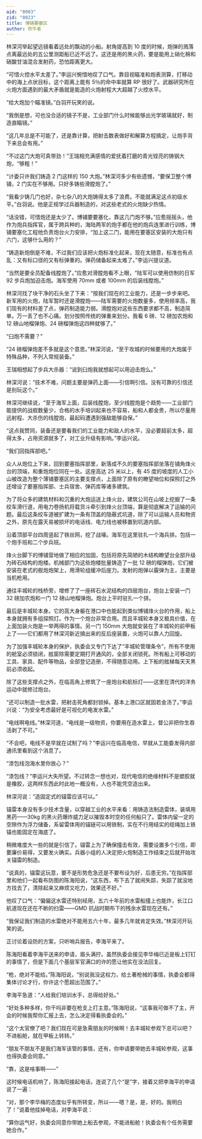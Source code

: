 ```yaml
---
aid: "0003"
zid: "0023"
title: 博铺要塞区
author: 吹牛者
---
```


林深河举起望远镜看着远处的飘动的小船。射角提高到 10 度的时候，炮弹的溅落点离最远处的五公里测距船已近不远了。这还是用的黑火药，要是能用上硝化棉和硝酸甘油混合发射药，恐怕距离更大。

“可惜火控水平太差了。”李运兴惋惜地叹了口气。靠目视瞄准和炮表测算，打移动中的海上点状目标，这个距离上能有 5％的命中率就算 RP 很好了。武器研究所在火炮方面遇到的最大矛盾就是能造的火炮射程大大超越了火控水平。

“给大炮加个瞄准镜。”白羽开玩笑的说。

“我倒是想，可也没合适的镜子不是，工业部门什么时候能够出光学玻璃就好，制造直瞄镜。”

“这几年总是不可能了，还是靠计算，把射击数表做好和解算方程搞定，让炮手背下来总会有用。”

“不过这门大炮可真带劲！”王瑞相充满感情的爱抚着打磨的青光锃亮的铸钢大炮，“够粗！”

“计委只许我们铸造 2 门这样的 150 大炮。”林深河多少有些遗憾，“要保卫整个博铺，2 门实在不够用。只好多铸些滑膛炮了。”

“我看少铸几门也好，杂七杂八的大炮铸得太多了浪费。不能就满足这点初级水平。”白羽说。他是正规学过兵器制造的，对这些老式的火炮缺少热情。

“话没错，可惜炮还是太少了。博铺要要塞化，靠这几门炮不够。”应愈摇摇头，他作为炮兵指挥官，属于跨兵种的，海陆两军的炮手都在他的炮兵连里进行训练，博铺要塞化工程他负责炮台火力安排，“加上这二门，能用在要塞区安装的大炮只有六门，这够什么用的？”

“铸造新炮倒是不难，不过我们应该把火炮标准化起来，现在太随意，标准也有点乱：又有标口径的又有标弹重的。弹药储备起来太难了。”李运兴提议道。

“当然是要全员配备线膛炮了。”应愈对滑膛炮看不上眼，“陆军可以使用仿制的日军 92 步兵炮加迫击炮。海军使用 70mm 或者 100mm 的后装线膛炮。”

林深河找了块干净的石头坐了下来：“按我们现在的工业能力，还是一步步来吧。新军用的火炮，陆军暂时还是滑膛炮——陆军需要的火炮数量多，使用频率高，我们现有的材料差了点，弹药制造能力弱。滑膛炮对这些东西要求都不高，制造简单。万一丢了也不心痛。划分按照传统的弹重来划分。我看 6 磅、12 磅加农炮和 12 磅山地榴弹炮、24 磅榴弹炮这四种就够了。”

“臼炮不需要？”

“24 磅榴弹炮差不多就是这个意思。”林深河说，“至于攻城的时候要用的大炮属于特殊品种，不列入常规装备。”

王瑞相想起了步兵大杀器：“说到臼炮我就想起可以用迫击炮么。”

林深河说：“技术不难，问题主要是弹药上面——引信啊引信。没有可靠的引信还是别玩这个。”

林深河继续说，“至于海军上面，后装线膛炮，至少线膛炮是个趋势——工业部门能提供的战舰数量少，合格的水手培训起来也不容易，船和人都金贵，所以尽量用远射程、大杀伤的线膛炮，最起码遭遇到强敌能够自保。”

“这点我赞同，装备还是要看我们的工业能力和敌人的水平，没必要超前太多，超得太多，占用资源就多了，对工业升级有影响。”李运兴说。

“我们回指挥部吧。”

众人从炮位上下来，回到要塞指挥部里，新落成不久的要塞指挥部坐落在铺角烽火台的顶端，和重炮炮位同在一处。这座高达 25 米以上，有 45 度的坡度的人工小山被改造为整个薄铺要塞区的主要支撑点，上面除了原有的瞭望哨位和探照灯之外还增设了要塞指挥部、士兵宿舍、弹药库等诸多建筑。

为了将众多的建筑材料和沉重的大炮运送上烽火台，建筑公司在山坡上挖掘了一条绞车滑行道，用电力卷扬机将载货斗牵引到烽火台顶端，算是彻底解决了运输的问题。最后这条绞车道被扩建为一条有顶盖的隐蔽式坑道，除了可以运输人员和物资之外，原先在露天易被损坏的电话线、电力线也被移置到坑道内部。

沿着顶部平台四周竖起了铁丝网，挖了战壕。海军在这里驻扎一个海兵排。包括一个炮手班和二个步兵班。

烽火台脚下的博铺营地做了相应的加固，包括将原先简陋的木结构瞭望台全部升级为砖石结构的炮楼。机械部门为这些炮楼批量铸造了一批 12 磅的榴弹炮，它们被安装在老式的舰炮炮架上，用滑轮组缓冲后座力。发射的炮弹以霰弹为主，主要是当机枪用。

通往丰城轮的栈桥旁，增修了了一座砖石水泥结构的四层炮台，炮台上安装一门 32 磅加农炮和一门 12 磅山地榴弹炮。炮台上平时驻扎一个排。

最后是丰城轮本身。它的高大身躯在港口中也能起到类似博铺烽火台的作用，船上本身就拥有多组探照灯。作为一个炮台非常合用。而且丰城轮本身又极具价值，在上面加装火炮是一举两得的事情。另一门 150mm 大炮就安装在了丰城轮的前甲板上了——它们都用了林深河新近搞出来的反后座装置，火炮可以靠人力回旋。

为了加强丰城轮本身的保护，执委会又专门下达了“丰城轮管理条令”，所有不使用的舱室必须锁闭，舷窗除需要定期打开通风的，全部关闭锁死。所有船上可移动的工具、家具、配件等物品，全部登记造册，不得随意动用。上下船的舷梯每天天黑前必须收起。

除了这些支撑点之外，在临高角上修筑了一座炮台和航标灯——这里在清代的洋务运动中就修过炮台。

“还可以制造一批水雷，把射击死角都封锁掉。基本上港口区就固若金汤了。”李运兴说：“为安全考虑最好是可视化的电发水雷。”

“电线啊电线。”林深河道，“电线是一级物资，你要用在造水雷上，督公非把你生吞活剥了不可。”

“不会吧，电线不是早就在试制了吗？”李运兴在临高电信，早就从工能委发得内部通讯里看到这个消息了。

“漆包线泡海水里你放心？”

“漆包线？”李运兴大失所望。不过转念一想也对，现代电信的绝缘材料不是塑胶就是橡胶，这两样东西此时此地一概没有，人也不能凭空造出来。

林深河说：“造固定式的锚雷应该可以。”

锚雷本身没有多少技术含量，以穿越工业的水平来看：用铸造法制造雷体，装填用黑药——30kg 的黑火药爆炸威力足以摧毁本时空的任何船只了。雷体内留一定的空隙作为浮力储备，系留雷体用的锚链可以用铁制，实在不行用结实的缆绳加上铁锚也能固定在海底了。

稍微难度大一些的就是引信了。锚雷上为了确保撞击有效，需要设置多个引信，即要廉价易得，又要发火确实。兵器小组的人决定把火炮制造工作结束之后就开始攻关锚雷的制造。

“说真的，锚雷这玩意，要不是形势危急还是不要布设为好，后患无穷。”在指挥部里和他们一起看布防图的陈海阳说，“这东西，布下去了就闹失踪，失踪了就没地方找去了，清除起来又麻烦又吃力，效果还不好。”

他叹了口气：“偏偏这水雷还特别经用，五六十年前的水雷船撞上也能炸，长江口航道现在还在不断的扫雷——GMD 抗战时期布下的残余水雷现在还有。”

“我保证我们制造的水雷绝对不能用五六十年，最多几年就肯定失效。”林深河开玩笑的说。

正讨论着设防的方案，只听哨兵报告，李海平来了。

陈海阳看着李海平送来的申请，眉头满拧。虽然执委会接见李华梅已近是板上钉钉的事情了，但是下面几个基层军官满口的许的愿让他实在没法回复。

“枪，绝对不能给。”陈海阳说，“别说我没这权力，给土著枪械的事情，执委会都得集体讨论才行，你许这个愿超出范围了。”

李海平急道：“人给我们培训水手，总得给好处。”

“好处多种多样，你干吗非要在枪支上打主意。”陈海阳说，“这事我可做不了主，开会的时候我帮你汇报上去，怎么决定得看执委会的。”

“这个太官僚了吧？我们现在可是急需朋友的时候啊！去丰城轮参观下总可以吧？不进船舱，就在甲板上转转。”

“朋友不朋友不是我们海军该管的事情，还有，你申请要带她去丰城轮参观，这事也得执委会同意。”

“靠，这是啥事啊——”

这时候电话机响了，陈海阳接起电话，连说了几个“是”字，接着又把李海平的申请说了一遍：

“对，那个李华梅的态度似乎有所转变，所以——嗯？是，是，好的。我明白了！”说着他挂掉电话，对李海平说：

“算你运气好，执委会同意你带她上船去参观，不能进船舱！执委会有个任务需要她合作。”
